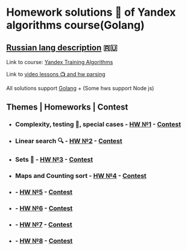 # Homework solutions 📖 of Yandex algorithms course(Golang)

## [Russian lang description](https://github.com/vito2005/yandexAlgorithms/blob/main/README.RU.md) 🇷🇺

Link to course: [Yandex Training Algorithms](https://yandex.ru/yaintern/algorithm-training)

Link to [video lessons 📺 and hw parsing](https://youtube.com/playlist?list=PL6Wui14DvQPySdPv5NUqV3i8sDbHkCKC5)

All solutions support [Golang](https://golang.org/) + (Some hws support Node js)

## Themes | Homeworks | Contest

- ### Complexity, testing 🧪, special cases - [HW №1](https://github.com/vito2005/yandexAlgorithms/tree/main/1.%20Special%20cases) - [Contest](https://contest.yandex.ru/contest/27393/problems/)
- ### Linear search :mag: - [HW №2](https://github.com/vito2005/yandexAlgorithms/tree/main/2.%20Linear%20search) - [Contest](https://contest.yandex.ru/contest/27472/problems/)
- ### Sets 🧺 - [HW №3](https://github.com/vito2005/yandexAlgorithms/tree/main/3.%20Sets) - [Contest](https://contest.yandex.ru/contest/27663/problems/)
- ### Maps and Counting sort - [HW №4](https://github.com/vito2005/yandexAlgorithms/tree/main/4.%20Maps%20and%20Counting%20Sort) - [Contest](https://contest.yandex.ru/contest/27665/problems/)
- ###  - [HW №5](https://github.com/vito2005/yandexAlgorithms/tree/) - [Contest](https://contest.yandex.ru/contest/27794/problems/)
- ###  - [HW №6](https://github.com/vito2005/yandexAlgorithms/tree/) - [Contest](https://contest.yandex.ru/contest/27844/problems/)
- ###  - [HW №7](https://github.com/vito2005/yandexAlgorithms/tree/) - [Contest](https://contest.yandex.ru/contest/27883/problems/)
- ###  - [HW №8](https://github.com/vito2005/yandexAlgorithms/tree/) - [Contest](https://contest.yandex.ru/contest/28069/problems/)

